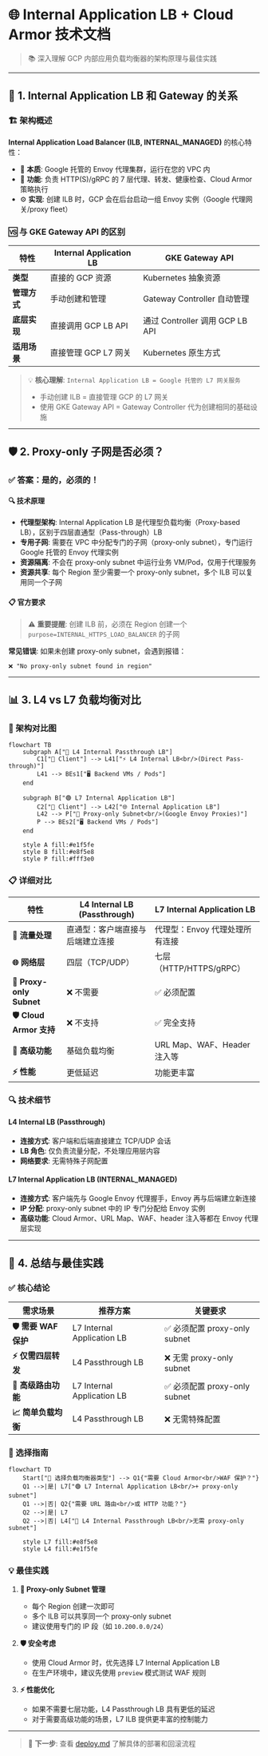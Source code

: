 # 🌐 Internal Application LB + Cloud Armor 技术文档

> 📚 深入理解 GCP 内部应用负载均衡器的架构原理与最佳实践

---

## 🔗 1. Internal Application LB 和 Gateway 的关系

### 🏗️ 架构概述

**Internal Application Load Balancer (ILB, INTERNAL_MANAGED)** 的核心特性：

- 🔧 **本质**: Google 托管的 Envoy 代理集群，运行在您的 VPC 内
- 🎯 **功能**: 负责 HTTP(S)/gRPC 的 7 层代理、转发、健康检查、Cloud Armor 策略执行
- ⚙️ **实现**: 创建 ILB 时，GCP 会在后台启动一组 Envoy 实例（Google 代理网关/proxy fleet）

### 🆚 与 GKE Gateway API 的区别

| 特性 | Internal Application LB | GKE Gateway API |
|------|------------------------|-----------------|
| **类型** | 直接的 GCP 资源 | Kubernetes 抽象资源 |
| **管理方式** | 手动创建和管理 | Gateway Controller 自动管理 |
| **底层实现** | 直接调用 GCP LB API | 通过 Controller 调用 GCP LB API |
| **适用场景** | 直接管理 GCP L7 网关 | Kubernetes 原生方式 |

> 💡 **核心理解**: `Internal Application LB = Google 托管的 L7 网关服务`
> 
> - 手动创建 ILB = 直接管理 GCP 的 L7 网关
> - 使用 GKE Gateway API = Gateway Controller 代为创建相同的基础设施

---

## 🛡️ 2. Proxy-only 子网是否必须？

### ✅ 答案：是的，必须的！

#### 🔍 技术原理

- **代理型架构**: Internal Application LB 是代理型负载均衡（Proxy-based LB），区别于四层直通型（Pass-through）LB
- **专用子网**: 需要在 VPC 中分配专门的子网（proxy-only subnet），专门运行 Google 托管的 Envoy 代理实例
- **资源隔离**: 不会在 proxy-only subnet 中运行业务 VM/Pod，仅用于代理服务
- **资源共享**: 每个 Region 至少需要一个 proxy-only subnet，多个 ILB 可以复用同一个子网

#### 📋 官方要求

> ⚠️ **重要提醒**: 创建 ILB 前，必须在 Region 创建一个 `purpose=INTERNAL_HTTPS_LOAD_BALANCER` 的子网

**常见错误**: 如果未创建 proxy-only subnet，会遇到报错：
```
❌ "No proxy-only subnet found in region"
```

---

## 📊 3. L4 vs L7 负载均衡对比

### 🎨 架构对比图

```mermaid
flowchart TB
    subgraph A["🔵 L4 Internal Passthrough LB"]
        C1["👤 Client"] --> L41["⚡ L4 Internal LB<br/>(Direct Pass-through)"]
        L41 --> BEs1["🖥️ Backend VMs / Pods"]
    end

    subgraph B["🟢 L7 Internal Application LB"]
        C2["👤 Client"] --> L42["🌐 Internal Application LB"]
        L42 --> P["🔧 Proxy-only Subnet<br/>(Google Envoy Proxies)"]
        P --> BEs2["🖥️ Backend VMs / Pods"]
    end

    style A fill:#e1f5fe
    style B fill:#e8f5e8
    style P fill:#fff3e0
```

### 📋 详细对比

| 特性 | L4 Internal LB (Passthrough) | L7 Internal Application LB |
|------|------------------------------|----------------------------|
| **🔄 流量处理** | 直通型：客户端直接与后端建立连接 | 代理型：Envoy 代理处理所有连接 |
| **🌐 网络层** | 四层（TCP/UDP） | 七层（HTTP/HTTPS/gRPC） |
| **🔧 Proxy-only Subnet** | ❌ 不需要 | ✅ 必须配置 |
| **🛡️ Cloud Armor 支持** | ❌ 不支持 | ✅ 完全支持 |
| **📝 高级功能** | 基础负载均衡 | URL Map、WAF、Header 注入等 |
| **⚡ 性能** | 更低延迟 | 功能更丰富 |

### 🔍 技术细节

#### L4 Internal LB (Passthrough)
- **连接方式**: 客户端和后端直接建立 TCP/UDP 会话
- **LB 角色**: 仅负责流量分配，不处理应用层内容
- **网络要求**: 无需特殊子网配置

#### L7 Internal Application LB (INTERNAL_MANAGED)
- **连接方式**: 客户端先与 Google Envoy 代理握手，Envoy 再与后端建立新连接
- **IP 分配**: proxy-only subnet 中的 IP 专门分配给 Envoy 实例
- **高级功能**: Cloud Armor、URL Map、WAF、header 注入等都在 Envoy 代理层实现

---

## 🎯 4. 总结与最佳实践

### ✅ 核心结论

| 需求场景 | 推荐方案 | 关键要求 |
|----------|----------|----------|
| **🛡️ 需要 WAF 保护** | L7 Internal Application LB | ✅ 必须配置 proxy-only subnet |
| **⚡ 仅需四层转发** | L4 Passthrough LB | ❌ 无需 proxy-only subnet |
| **🔧 高级路由功能** | L7 Internal Application LB | ✅ 必须配置 proxy-only subnet |
| **📈 简单负载均衡** | L4 Passthrough LB | ❌ 无需特殊配置 |

### 🎯 选择指南

```mermaid
flowchart TD
    Start["🤔 选择负载均衡器类型"] --> Q1{"需要 Cloud Armor<br/>WAF 保护？"}
    Q1 -->|是| L7["🟢 L7 Internal Application LB<br/>+ proxy-only subnet"]
    Q1 -->|否| Q2{"需要 URL 路由<br/>或 HTTP 功能？"}
    Q2 -->|是| L7
    Q2 -->|否| L4["🔵 L4 Internal Passthrough LB<br/>无需 proxy-only subnet"]
    
    style L7 fill:#e8f5e8
    style L4 fill:#e1f5fe
```

### 💡 最佳实践

1. **🔧 Proxy-only Subnet 管理**
   - 每个 Region 创建一次即可
   - 多个 ILB 可以共享同一个 proxy-only subnet
   - 建议使用专门的 IP 段（如 `10.200.0.0/24`）

2. **🛡️ 安全考虑**
   - 使用 Cloud Armor 时，优先选择 L7 Internal Application LB
   - 在生产环境中，建议先使用 `preview` 模式测试 WAF 规则

3. **⚡ 性能优化**
   - 如果不需要七层功能，L4 Passthrough LB 具有更低的延迟
   - 对于需要高级功能的场景，L7 ILB 提供更丰富的控制能力

---

> 🚀 **下一步**: 查看 [deploy.md](./deploy.md) 了解具体的部署和回滚流程